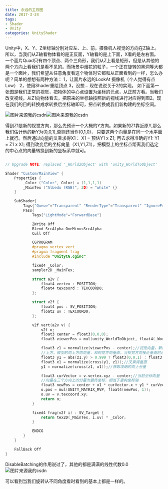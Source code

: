 ```yaml
---
title: 永远的主视图
date: 2017-3-24
tags:
- Shader
- Unity
categories: UnityShader
---
```


Unity中，X、Y、Z坐标轴分别对应左、上、前，摄像机人视觉的方向在Z轴上。所以，当我们从Z轴看物体看的是正反面，Y轴看的是上下面，X看的是左右面。
一个面片Quad只有四个顶点、两个三角形，我们从Z上看是矩形，但是从其他的两个方向上看我们是看不见的。而场景中烟花的粒子，一个正在旋转的黑洞等大都是一个面片，我们希望从任意角度看这个物体时它都和从正面看到的一样，怎么办呢？简单的想想有两种方法：
1，让面片永远的LookAt 摄像机（个人觉得有点Low）
2，使用Shader重绘顶点
3，没想...
现在说说关于2的实现。
如下面第一张图是我们正常的视觉，把物体的中心点设置为坐标的元点，从正前方看。当我们改变视线，从Z1向物体看去，把原来的坐标轴按照新的视线进行对应得到图2。现在我们的目的转换成求转换后坐标轴即可，把点转换成我们新构建的坐标空间。

![图片来源我的csdn](http://img.blog.csdn.net/20170324182224160?watermark/2/text/aHR0cDovL2Jsb2cuY3Nkbi5uZXQvQ2hlbmc2MjQ=/font/5a6L5L2T/fontsize/400/fill/I0JBQkFCMA==/dissolve/70/gravity/Center)![图片来源我的csdn](http://img.blog.csdn.net/20170324182245707?watermark/2/text/aHR0cDovL2Jsb2cuY3Nkbi5uZXQvQ2hlbmc2MjQ=/font/5a6L5L2T/fontsize/400/fill/I0JBQkFCMA==/dissolve/70/gravity/Center)

得到Z1是新的视觉方向，那么先预计一个大概的Y方向。如果新的Z1靠近原Y,那么我们估计他的新Y为(0,0,1),否则还当作(0,1,0)， 只要这两个向量是在同一个水平面上就行。然后通过向量的叉乘求得X1：
X1 = 预估Y1 x Z1;
再去求得准确的Y1:
Y1 = Z1 x X1;
得到改变后的坐标向量（X1,Y1,Z1），把模型上的坐标点距离我们选定的中心点的向量转换到新的坐标系中就可。

``` cpp

// Upgrade NOTE: replaced '_World2Object' with 'unity_WorldToObject'

Shader "Custom/MainView" {
	Properties {
		_Color ("Color", Color) = (1,1,1,1)
		_MainTex ("Albedo (RGB)", 2D) = "white" {}
	}

	SubShader{
		Tags{"Queue"="Transparent" "RenderType"="Transparent" "IgnoreProject"="True" "DisableBatching"="True"}
		Pass{
			Tags{"LightMode"="ForwardBase"}

			ZWrite Off
			Blend SrcAlpha OneMinusSrcAlpha
			Cull Off

			CGPROGRAM
			#pragma vertex vert
			#pragma fragment frag
			#include "UnityCG.cginc"

			fixed4 _Color;
			sampler2D _MainTex;

			struct a2v {
				float4 vertex : POSITION;
				float4 texcoord : TEXCOORD0;
			};

			struct v2f {
				float4 pos : SV_POSITION;
				float2 uv : TEXCOORD0;
			};

			v2f vert(a2v v) {
				v2f o;
				float3 center = float3(0,0,0);
				float3 viewerPos = mul(unity_WorldToObject, float4(_WorldSpaceCameraPos, 1));

				float3 z1 = normalize(viewerPos - center);//视觉向量，新的Z1
				//上方，模型的向上方向向量，和视觉方向垂直，当视觉方向接近垂直时设为世界坐标的水平方向
				float3 y1 = abs(z1.y) > 0.999 ? float3(0,0,1) : float3(0,1,0);
				float3 x1 = normalize(cross(y1, z1));//叉乘得垂直
				y1 = normalize(cross(z1, x1));//获取准确的向上分量

				float3 curVector = v.vertex.xyz - center;//当前坐标向量
				//向量在三个方向上的分量为最终坐标，相当于重构坐标轴
				float3 newPos = center + x1 * curVector.x + y1 * curVector.y + z1 * curVector.z;//转化到新坐标系
				o.pos = mul(UNITY_MATRIX_MVP, float4(newPos, 1));
				o.uv = v.texcoord.xy;
				return o;
			}

			fixed4 frag(v2f i) : SV_Target {
				return tex2D(_MainTex, i.uv) * _Color;
			}

			ENDCG
		}
	}

	FallBack Off
}

```

DisableBatching的作用说过了，其他的都是满满的线性代数0.0
![图片来源我的csdn](http://img.blog.csdn.net/20170324183553383?watermark/2/text/aHR0cDovL2Jsb2cuY3Nkbi5uZXQvQ2hlbmc2MjQ=/font/5a6L5L2T/fontsize/400/fill/I0JBQkFCMA==/dissolve/70/gravity/Center)

可以看到当我们旋转从不同角度看时看到的基本上都是一样的。